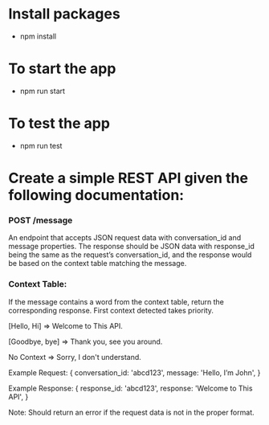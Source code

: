 # Install packages
 - npm install

# To start the app
 - npm run start

# To test the app
  - npm run test


# Create a simple REST API given the following documentation:

### POST /message

An endpoint that accepts JSON request data with conversation_id and message properties.
The response should be JSON data with response_id being the same as the request’s
conversation_id, and the response would be based on the context table matching the
message.

### Context Table:
If the message contains a word from the context table, return the corresponding response.
First context detected takes priority.

[Hello, Hi] => Welcome to This API.

[Goodbye, bye] => Thank you, see you around.

No Context => Sorry, I don't understand.

Example Request:
{
conversation_id: 'abcd123',
message: 'Hello, I’m John',
}

Example Response:
{
response_id: 'abcd123',
response: 'Welcome to This API',
}

Note: Should return an error if the request data is not in the proper format.
